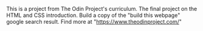 This is a project from The Odin Project's curriculum. The final project on the HTML and CSS introduction.
Build a copy of the "build this webpage" google search result. 
Find more at "https://www.theodinproject.com/"
